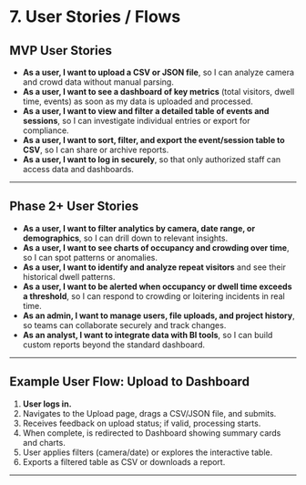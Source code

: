 # 7. User Stories / Flows

## MVP User Stories

- **As a user, I want to upload a CSV or JSON file**, so I can analyze camera and crowd data without manual parsing.
- **As a user, I want to see a dashboard of key metrics** (total visitors, dwell time, events) as soon as my data is uploaded and processed.
- **As a user, I want to view and filter a detailed table of events and sessions**, so I can investigate individual entries or export for compliance.
- **As a user, I want to sort, filter, and export the event/session table to CSV**, so I can share or archive reports.
- **As a user, I want to log in securely**, so that only authorized staff can access data and dashboards.

---

## Phase 2+ User Stories

- **As a user, I want to filter analytics by camera, date range, or demographics**, so I can drill down to relevant insights.
- **As a user, I want to see charts of occupancy and crowding over time**, so I can spot patterns or anomalies.
- **As a user, I want to identify and analyze repeat visitors** and see their historical dwell patterns.
- **As a user, I want to be alerted when occupancy or dwell time exceeds a threshold**, so I can respond to crowding or loitering incidents in real time.
- **As an admin, I want to manage users, file uploads, and project history**, so teams can collaborate securely and track changes.
- **As an analyst, I want to integrate data with BI tools**, so I can build custom reports beyond the standard dashboard.

---

## Example User Flow: Upload to Dashboard

1. **User logs in.**
2. Navigates to the Upload page, drags a CSV/JSON file, and submits.
3. Receives feedback on upload status; if valid, processing starts.
4. When complete, is redirected to Dashboard showing summary cards and charts.
5. User applies filters (camera/date) or explores the interactive table.
6. Exports a filtered table as CSV or downloads a report.

---
